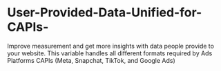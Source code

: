 # User-Provided-Data-Unified-for-CAPIs-
Improve measurement and get more insights with data people provide to your website. This variable handles all different formats required by Ads Platforms CAPIs (Meta, Snapchat, TikTok, and Google Ads)
